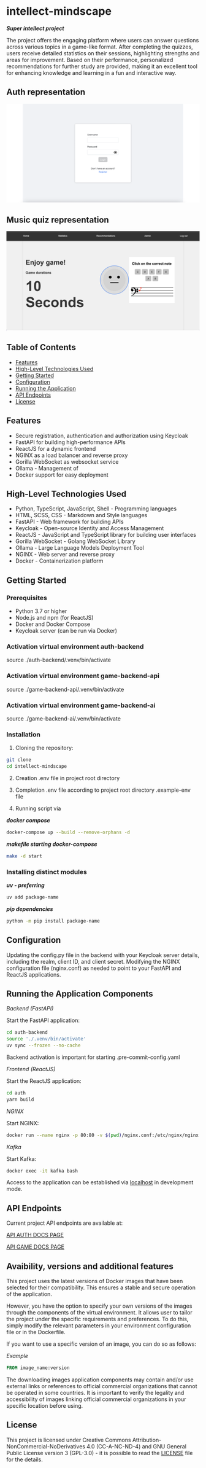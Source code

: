 # intellect-mindscape

***Super intellect project***

The project offers the engaging platform where users can answer questions across various topics in a game-like format. After completing the quizzes, users receive detailed statistics on their sessions, highlighting strengths and areas for improvement. Based on their performance, personalized recommendations for further study are provided, making it an excellent tool for enhancing knowledge and learning in a fun and interactive way.

## Auth representation

![bg right:50% w:500](./description/pictures/intellect-mindscape-auth.png)

## Music quiz representation

![bg right:50% w:500](./description/pictures/intellect-mindscape-music.png)

## Table of Contents

- [Features](#features)
- [High-Level Technologies Used](#high-level-technologies-used)
- [Getting Started](#getting-started)
- [Configuration](#configuration)
- [Running the Application](#running-the-application)
- [API Endpoints](#api-endpoints)
- [License](#license)

## Features

- Secure registration, authentication and authorization using Keycloak
- FastAPI for building high-performance APIs
- ReactJS for a dynamic frontend
- NGINX as a load balancer and reverse proxy
- Gorilla WebSocket as websocket service
- Ollama - Management of 
- Docker support for easy deployment

## High-Level Technologies Used

- Python, TypeScript, JavaScript, Shell - Programming languages
- HTML, SCSS, CSS - Markdown and Style languages
- FastAPI - Web framework for building APIs
- Keycloak - Open-source Identity and Access Management
- ReactJS - JavaScript and TypeScript library for building user interfaces
- Gorilla WebSocket - Golang WebSocket Library
- Ollama - Large Language Models Deployment Tool
- NGINX - Web server and reverse proxy
- Docker - Containerization platform

## Getting Started

### Prerequisites

- Python 3.7 or higher
- Node.js and npm (for ReactJS)
- Docker and Docker Compose
- Keycloak server (can be run via Docker)

### Activation virtual environment auth-backend

source ./auth-backend/.venv/bin/activate

### Activation virtual environment game-backend-api

source ./game-backend-api/.venv/bin/activate

### Activation virtual environment game-backend-ai

source ./game-backend-ai/.venv/bin/activate


### Installation

1. Cloning the repository:

```bash
git clone 
cd intellect-mindscape
```

2. Creation .env file in project root directory

3. Completion .env file according to project root directory .example-env file

4. Running script via

***docker compose***

```bash
docker-compose up --build --remove-orphans -d
```

***makefile starting docker-compose***

```bash
make -d start
```

### Installing distinct modules

***uv - preferring***

```bash
uv add package-name
```

***pip dependencies***

```bash
python -m pip install package-name
```

## Configuration
 
Updating the config.py file in the backend with your Keycloak server details, including the realm, client ID, and client secret.
Modifying the NGINX configuration file (nginx.conf) as needed to point to your FastAPI and ReactJS applications.

## Running the Application Components

*Backend (FastAPI)*

Start the FastAPI application:

```bash
cd auth-backend
source './.venv/bin/activate'
uv sync --frozen --no-cache
```
Backend activation is important for starting .pre-commit-config.yaml

*Frontend (ReactJS)*

Start the ReactJS application:

```bash
cd auth
yarn build
```

*NGINX*

Start NGINX:
```bash
docker run --name nginx -p 80:80 -v $(pwd)/nginx.conf:/etc/nginx/nginx.conf:ro -d nginx
```

*Kafka*

Start Kafka:
```bash
docker exec -it kafka bash
```

Access to the application can be established via [localhost](http://localhost) in development mode. 

## API Endpoints

Current project API endpoints are available at:

[API AUTH DOCS PAGE](http://localhost/api-auth/v1/docs)

[API GAME DOCS PAGE](http://localhost/api/v1/docs)

## Avaibility, versions and additional features

This project uses the latest versions of Docker images that have been selected for their compatibility. This ensures a stable and secure operation of the application.

However, you have the option to specify your own versions of the images through the components of the virtual environment. It allows user to tailor the project under the specific requirements and preferences.
To do this, simply modify the relevant parameters in your environment configuration file or in the Dockerfile.

If you want to use a specific version of an image, you can do so as follows:

*Example*

```dockerfile
FROM image_name:version
```

The downloading images application components may contain and/or use external links or references to official commercial organizations that cannot be operated in some countries. It is important to verify the legality and accessibility of images linking official commercial organizations in your specific location before using.

## License

This project is licensed under Creative Commons Attribution-NonCommercial-NoDerivatives 4.0 (CC-A-NC-ND-4) and GNU General Public License version 3 (GPL-3.0) - it is possible to read the [LICENSE](./LICENSE) file for the details.
